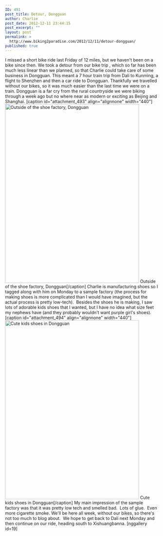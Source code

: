 ```yaml
---
ID: 491
post_title: Detour, Dongguan
author: Charlie
post_date: 2012-12-11 23:44:15
post_excerpt: ""
layout: post
permalink: >
  http://www.biking2paradise.com/2012/12/11/detour-dongguan/
published: true
---
```

I missed a short bike ride last Friday of 12 miles, but we haven't been on a bike since then. We took a detour from our bike trip , which so far has been much less linear than we planned, so that Charlie could take care of some business in Dongguan. This meant a 7 hour train trip from Dali to Kunming, a flight to Shenzhen and then a car ride to Dongguan. Thankfully we travelled without our bikes, so it was much easier than the last time we were on a train. Dongguan is a far cry from the rural countryside we were biking through a week ago but no where near as modern or exciting as Beijing and Shanghai. [caption id="attachment_493" align="alignnone" width="440"]<a href="http://localhost/biking2paradise.com/2012/12/11/detour-dongguan/img_2581/" rel="attachment wp-att-493"><img class="size-large wp-image-493" title="Outside of the shoe factory, Dongguan" src="http://localhost/biking2paradise.com/wp-content/uploads/2012/12/IMG_2581-768x1024.jpg" alt="Outside of the shoe factory, Dongguan" width="440" height="586" /></a> Outside of the shoe factory, Dongguan[/caption] Charlie is manufacturing shoes so I tagged along with him on Monday to a sample factory (the process for making shoes is more complicated than I would have imagined, but the actual process is pretty low-tech).  Besides the shoes he is making, I saw lots of adorable kids shoes that I wanted, but I have no idea what size feet my nephews have (and they probably wouldn't want purple girl's shoes). [caption id="attachment_494" align="alignnone" width="440"]<a href="http://localhost/biking2paradise.com/2012/12/11/detour-dongguan/img_2585/" rel="attachment wp-att-494"><img class="size-large wp-image-494" title="Cute kids shoes in Dongguan" src="http://localhost/biking2paradise.com/wp-content/uploads/2012/12/IMG_2585-768x1024.jpg" alt="Cute kids shoes in Dongguan" width="440" height="586" /></a> Cute kids shoes in Dongguan[/caption] My main impression of the sample factory was that it was pretty low tech and smelled bad.  Lots of glue.  Even more cigarette smoke. We'll be here all week, without our bikes, so there's not too much to blog about.  We hope to get back to Dali next Monday and then continue on our ride, heading south to Xishuangbanna. [nggallery id=19]